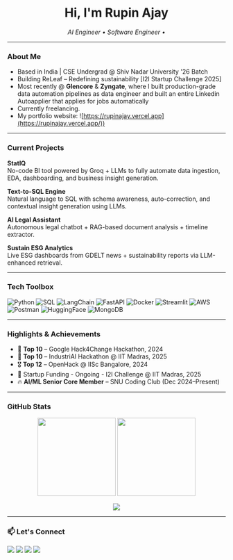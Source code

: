 <h1 align="center">Hi, I'm Rupin Ajay </h1>
<p align="center">
  <em>AI Engineer • Software Engineer •</em><br>
</p>

---

###  About Me

-  Based in India | CSE Undergrad @ Shiv Nadar University '26 Batch
-  Building ReLeaf – Redefining sustainability [I2I Startup Challenge 2025]
-  Most recently @ **Glencore** & **Zyngate**, where I built production-grade data automation pipelines as data engineer and built an entire Linkedin Autoapplier that applies for jobs automatically
-  Currently freelancing.
-  My portfolio website:  ![https://rupinajay.vercel.app](https://rupinajay.vercel.app/))

---

###  Current Projects

 **StatIQ**  
No-code BI tool powered by Groq + LLMs to fully automate data ingestion, EDA, dashboarding, and business insight generation.  

 **Text-to-SQL Engine**  
Natural language to SQL with schema awareness, auto-correction, and contextual insight generation using LLMs.  

 **AI Legal Assistant**  
Autonomous legal chatbot + RAG-based document analysis + timeline extractor.  

 **Sustain ESG Analytics**  
Live ESG dashboards from GDELT news + sustainability reports via LLM-enhanced retrieval.

---

###  Tech Toolbox

![Python](https://img.shields.io/badge/Python-3670A0?logo=python&logoColor=ffdd54)
![SQL](https://img.shields.io/badge/SQL-4479A1?logo=postgresql&logoColor=white)
![LangChain](https://img.shields.io/badge/LangChain-%23FEE75C?logoColor=black)
![FastAPI](https://img.shields.io/badge/FastAPI-005571?logo=fastapi)
![Docker](https://img.shields.io/badge/Docker-2496ED?logo=docker&logoColor=white)
![Streamlit](https://img.shields.io/badge/Streamlit-%23FF4B4B?logo=streamlit&logoColor=white)
![AWS](https://img.shields.io/badge/AWS-232F3E?logo=amazonaws&logoColor=white)
![Postman](https://img.shields.io/badge/Postman-FF6C37?logo=postman)
![HuggingFace](https://img.shields.io/badge/HuggingFace-FCC624?logo=huggingface&logoColor=black)
![MongoDB](https://img.shields.io/badge/MongoDB-47A248?logo=mongodb&logoColor=white)

---

###  Highlights & Achievements

- 🥇 **Top 10** – Google Hack4Change Hackathon, 2024
- 🥇 **Top 10** – IndustriAI Hackathon @ IIT Madras, 2025
- 🎖️ **Top 12** – OpenHack @ IISc Bangalore, 2024
- 🚀 Startup Funding - Ongoing - I2I Challenge @ IIT Madras, 2025
- 🔥 **AI/ML Senior Core Member** – SNU Coding Club (Dec 2024–Present)

---

###  GitHub Stats

<p align="center">
  <img src="https://github-readme-stats.vercel.app/api?username=rupinajay&show_icons=true&theme=radical&count_private=true&hide_border=true&include_all_commits=true&cache_seconds=60" height="180"/>
  <img src="https://github-readme-stats.vercel.app/api/top-langs/?username=rupinajay&layout=compact&theme=radical&hide_border=true&langs_count=6&cache_seconds=60" height="180"/>
</p>

<p align="center">
  <img src="https://github-readme-streak-stats.herokuapp.com/?user=rupinajay&theme=radical&hide_border=true"/>
</p>

---

### 📫 Let's Connect

<a href="https://linkedin.com/in/rupinajay"><img src="https://img.shields.io/badge/LinkedIn-%230077B5.svg?logo=linkedin&logoColor=white" /></a>
<a href="https://github.com/rupinajay"><img src="https://img.shields.io/badge/GitHub-%2312100E.svg?logo=github&logoColor=white" /></a>
<a href="https://instagram.com/rupin.ajay"><img src="https://img.shields.io/badge/Instagram-%23E4405F.svg?logo=instagram&logoColor=white" /></a>
<a href="mailto:rupinajay@gmail.com"><img src="https://img.shields.io/badge/Email-D14836?logo=gmail&logoColor=white" /></a>

